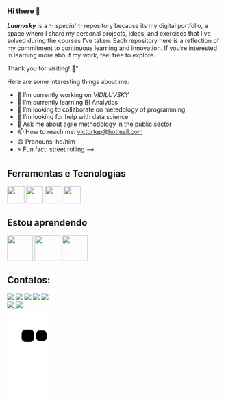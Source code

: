 ### Hi there 👋

***Luanvsky*** is a ✨ _special_ ✨ repository because its my digital portfolio, a space where I share my personal projects, ideas, and exercises that I’ve solved during the courses I’ve taken. Each repository here is a reflection of my commitment to continuous learning and innovation. If you’re interested in learning more about my work, feel free to explore.

Thank you for visiting! 🚀"

Here are some interesting things about me:

- 🔭 I’m currently working on *VIDILUVSKY*
- 🌱 I’m currently learning BI Analytics
- 👯 I’m looking to collaborate on metedology of programming 
- 🤔 I’m looking for help with data science
- 💬 Ask me about agile methodology in the public sector
- 📫 How to reach me: victortqp@hotmail.com
- 😄 Pronouns: he/him
- ⚡ Fun fact: street rolling 
-->

## Ferramentas e Tecnologias

<img src="https://cdn.jsdelivr.net/gh/devicons/devicon/icons/git/git-original.svg" width="40" height="40"/> <img src="https://cdn.jsdelivr.net/gh/devicons/devicon/icons/trello/trello-plain.svg" width="40" height="40"/> <img src="https://cdn.jsdelivr.net/gh/devicons/devicon/icons/jira/jira-original.svg" width="40" height="40"/> <img src="https://cdn.jsdelivr.net/gh/devicons/devicon/icons/sqlite/sqlite-original.svg" width="40" height="40"/>

## Estou aprendendo

<img src="https://cdn.jsdelivr.net/gh/devicons/devicon/icons/python/python-original.svg" width="60" height="60"/> <img src="https://cdn.jsdelivr.net/gh/devicons/devicon/icons/microsoftsqlserver/microsoftsqlserver-plain.svg" width="60" height="60"/> <img src="https://cdn.jsdelivr.net/gh/devicons/devicon/icons/gitlab/gitlab-original.svg" width="60" height="60"/>

## Contatos:

<div>
<a href="https://www.youtube.com/victrovsky" target="_blank"><img src="https://img.shields.io/badge/YouTube-FF0000?style=for-the-badge&logo=youtube&logoColor=white" target="_blank"></a>
<a href="https://instagram.com/vcsmelo" target="_blank"><img src="https://img.shields.io/badge/-Instagram-%23E4405F?style=for-the-badge&logo=instagram&logoColor=white" target="_blank"></a>
<a href="https://www.twitch.tv/victrovsky" target="_blank"><img src="https://img.shields.io/badge/Twitch-9146FF?style=for-the-badge&logo=twitch&logoColor=white" target="_blank"></a>
<a href = "mailto:contato@victorcupinxa"><img src="https://img.shields.io/badge/Gmail-D14836?style=for-the-badge&logo=gmail&logoColor=white" target="_blank"></a>
<a href="https://www.linkedin.com/in/victor-melo-5b099942" target="_blank"><img src="https://img.shields.io/badge/-LinkedIn-%230077B5?style=for-the-badge&logo=linkedin&logoColor=white" target="_blank"></a>   
</div>

<div>
<a href="https://github.com/luanvsky">
<img height="180em" src="https://github-readme-stats.vercel.app/api/top-langs/?username=luanvsky&layout=compact&langs_count=7&theme=dracula"/>
<img height="180em" src="https://github-readme-stats.vercel.app/api?username=luanvsky&show_icons=true&theme=dracula&include_all_commits=true&count_private=true"/>
</div>
 

![Snake animation](https://github.com/luanvsky/luanvsky/blob/output/github-contribution-grid-snake.svg)


          
          
          




          
           
          
          
